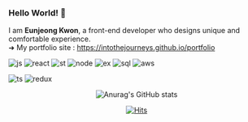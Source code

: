 ### Hello World! 🚀


I am <b>Eunjeong Kwon</b>, a front-end developer who designs unique and comfortable experience.</br>
➜ My portfolio site : https://intothejourneys.github.io/portfolio


![js](https://img.shields.io/badge/Javascript-yellow)
![react](https://img.shields.io/badge/React-9cf)
![st](https://img.shields.io/badge/styled.components-ff69b4)
![node](https://img.shields.io/badge/Node.js-brightgreen)
![ex](https://img.shields.io/badge/Express-blue)
![sql](https://img.shields.io/badge/MySql-lightgrey)
![aws](https://img.shields.io/badge/AWS-orange)

![ts](https://img.shields.io/badge/Typescript-blue)
![redux](https://img.shields.io/badge/Redux-blurviolet)

<div align=center>
  
![Anurag's GitHub stats](https://github-readme-stats.vercel.app/api?username=intothejourneys&show_icons=true&theme=cobalt)

</div>

<div align=center>
  
[![Hits](https://hits.seeyoufarm.com/api/count/incr/badge.svg?url=https%3A%2F%2Fgithub.com%2Fintothejourneys&count_bg=%2390EDE3&title_bg=%2395959A&icon=&icon_color=%23FFFFFF&title=hits&edge_flat=false)](https://hits.seeyoufarm.com)

</div>
